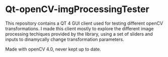 # Qt-openCV-imgProcessingTester

This repository contains a QT 4 GUI client used for testing different openCV transformations.
I made this client mostly to explore the different image processing techiques provided by the library, using a set of sliders and inputs to dinamycally change transformation parameters. 

Made with openCV 4.0, never kept up to date.
